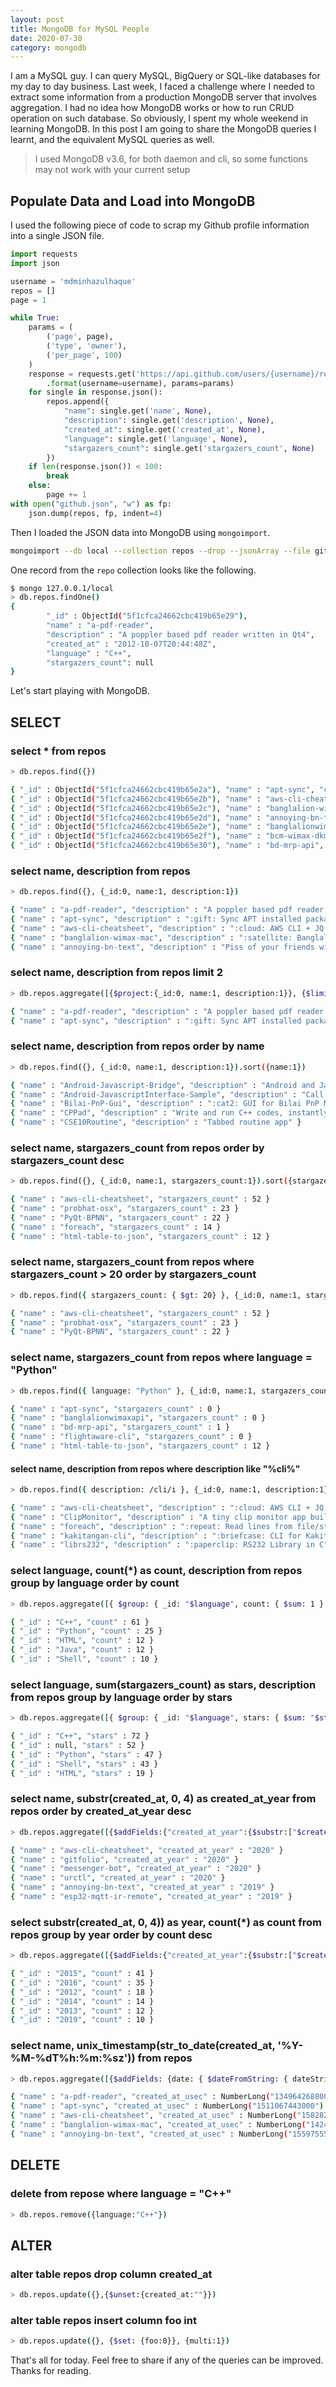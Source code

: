 ```yaml
---
layout: post
title: MongoDB for MySQL People
date: 2020-07-30
category: mongodb
---
```


I am a MySQL guy. I can query MySQL, BigQuery or SQL-like databases for my day to day business. Last week, I faced a challenge where I needed to extract some information from a production MongoDB server that involves aggregation. I had no idea how MongoDB works or how to run CRUD operation on such database. So obviously, I spent my whole weekend in learning MongoDB. In this post I am going to share the MongoDB queries I learnt, and the equivalent MySQL queries as well.

> I used MongoDB v3.6, for both daemon and cli, so some functions may not work with your current setup

## Populate Data and Load into MongoDB

I used the following piece of code to scrap my Github profile information into a single JSON file.

```python
import requests
import json

username = 'mdminhazulhaque'
repos = []
page = 1

while True:
    params = (
        ('page', page),
        ('type', 'owner'),
        ('per_page', 100)
    )
    response = requests.get('https://api.github.com/users/{username}/repos'\
        .format(username=username), params=params)
    for single in response.json():
        repos.append({
            "name": single.get('name', None),
            "description": single.get('description', None),
            "created_at": single.get('created_at', None),
            "language": single.get('language', None),
            "stargazers_count": single.get('stargazers_count', None)
        })
    if len(response.json()) < 100:
        break
    else:
        page += 1
with open("github.json", "w") as fp:
    json.dump(repos, fp, indent=4)
```

Then I loaded the JSON data into MongoDB using `mongoimport`.

```bash
mongoimport --db local --collection repos --drop --jsonArray --file github.json 
```

One record from the `repo` collection looks like the following.

```bash
$ mongo 127.0.0.1/local
> db.repos.findOne()
{
        "_id" : ObjectId("5f1cfca24662cbc419b65e29"),
        "name" : "a-pdf-reader",
        "description" : "A poppler based pdf reader written in Qt4",
        "created_at" : "2012-10-07T20:44:48Z",
        "language" : "C++",
        "stargazers_count": null
}
```

Let's start playing with MongoDB.

## SELECT

### select * from repos

```bash
> db.repos.find({})

{ "_id" : ObjectId("5f1cfca24662cbc419b65e2a"), "name" : "apt-sync", "created_at" : "2017-11-19T04:57:23Z", "language" : "Python", "stargazers_count" : 0 }
{ "_id" : ObjectId("5f1cfca24662cbc419b65e2b"), "name" : "aws-cli-cheatsheet", "created_at" : "2020-02-27T16:38:21Z", "language" : null, "stargazers_count" : 52 }
{ "_id" : ObjectId("5f1cfca24662cbc419b65e2c"), "name" : "banglalion-wimax-mac", "created_at" : "2015-02-25T19:15:48Z", "language" : "HTML", "stargazers_count" : 0 }
{ "_id" : ObjectId("5f1cfca24662cbc419b65e2d"), "name" : "annoying-bn-text", "created_at" : "2019-06-05T17:25:05Z", "language" : "HTML", "stargazers_count" : 1 }
{ "_id" : ObjectId("5f1cfca24662cbc419b65e2e"), "name" : "banglalionwimaxapi", "created_at" : "2018-10-16T13:03:53Z", "language" : "Python", "stargazers_count" : 0 }
{ "_id" : ObjectId("5f1cfca24662cbc419b65e2f"), "name" : "bcm-wimax-dkms", "created_at" : "2017-05-20T18:22:07Z", "language" : "C", "stargazers_count" : 0 }
{ "_id" : ObjectId("5f1cfca24662cbc419b65e30"), "name" : "bd-mrp-api", "created_at" : "2018-12-31T20:26:48Z", "language" : "Python", "stargazers_count" : 1 }
```

### select name, description from repos

```bash
> db.repos.find({}, {_id:0, name:1, description:1})

{ "name" : "a-pdf-reader", "description" : "A poppler based pdf reader written in Qt4" }
{ "name" : "apt-sync", "description" : ":gift: Sync APT installed package list across different machines" }
{ "name" : "aws-cli-cheatsheet", "description" : ":cloud: AWS CLI + JQ = Make life easier" }
{ "name" : "banglalion-wimax-mac", "description" : ":satellite: Banglalion WiMAX on Mac OS X" }
{ "name" : "annoying-bn-text", "description" : "Piss of your friends with awkwardly written Bengali text" }
```

### select name, description from repos limit 2

```bash
> db.repos.aggregate([{$project:{_id:0, name:1, description:1}}, {$limit:5}])

{ "name" : "a-pdf-reader", "description" : "A poppler based pdf reader written in Qt4" }
{ "name" : "apt-sync", "description" : ":gift: Sync APT installed package list across different machines" }
```

### select name, description from repos order by name

```bash
> db.repos.find({}, {_id:0, name:1, description:1}).sort({name:1})

{ "name" : "Android-Javascript-Bridge", "description" : "Android and Javascript two way communication" }
{ "name" : "Android-JavascriptInterface-Sample", "description" : "Call Java (Android) methods from Webview using Javascript" }
{ "name" : "Bilai-PnP-Gui", "description" : ":cat2: GUI for Bilai PnP Modems" }
{ "name" : "CPPad", "description" : "Write and run C++ codes, instantly!" }
{ "name" : "CSE10Routine", "description" : "Tabbed routine app" }
```

### select name, stargazers_count from repos order by stargazers_count desc

```bash
> db.repos.find({}, {_id:0, name:1, stargazers_count:1}).sort({stargazers_count:-1})

{ "name" : "aws-cli-cheatsheet", "stargazers_count" : 52 }
{ "name" : "probhat-osx", "stargazers_count" : 23 }
{ "name" : "PyQt-BPNN", "stargazers_count" : 22 }
{ "name" : "foreach", "stargazers_count" : 14 }
{ "name" : "html-table-to-json", "stargazers_count" : 12 }
```

### select name, stargazers_count from repos where stargazers_count > 20 order by stargazers_count

```bash
> db.repos.find({ stargazers_count: { $gt: 20} }, {_id:0, name:1, stargazers_count:1}).sort({stargazers_count:-1})

{ "name" : "aws-cli-cheatsheet", "stargazers_count" : 52 }
{ "name" : "probhat-osx", "stargazers_count" : 23 }
{ "name" : "PyQt-BPNN", "stargazers_count" : 22 }
```


### select name, stargazers_count from repos where language = "Python"

```bash
> db.repos.find({ language: "Python" }, {_id:0, name:1, stargazers_count:1})

{ "name" : "apt-sync", "stargazers_count" : 0 }
{ "name" : "banglalionwimaxapi", "stargazers_count" : 0 }
{ "name" : "bd-mrp-api", "stargazers_count" : 1 }
{ "name" : "flightaware-cli", "stargazers_count" : 0 }
{ "name" : "html-table-to-json", "stargazers_count" : 12 }
```

#### select name, description from repos where description like "%cli%"

```bash
> db.repos.find({ description: /cli/i }, {_id:0, name:1, description:1})

{ "name" : "aws-cli-cheatsheet", "description" : ":cloud: AWS CLI + JQ = Make life easier" }
{ "name" : "ClipMonitor", "description" : "A tiny clip monitor app built with Qt5" }
{ "name" : "foreach", "description" : ":repeat: Read lines from file/stdin and execute them as CLI argument" }
{ "name" : "kakitangan-cli", "description" : ":briefcase: CLI for Kakitangan app, the online HR Software for Malaysian businesses" }
{ "name" : "librs232", "description" : ":paperclip: RS232 Library in C" }
```

### select language, count(*) as count, description from repos group by language order by count

```bash
> db.repos.aggregate([{ $group: { _id: "$language", count: { $sum: 1 } } },{ $sort: { count: -1 } }])

{ "_id" : "C++", "count" : 61 }
{ "_id" : "Python", "count" : 25 }
{ "_id" : "HTML", "count" : 12 }
{ "_id" : "Java", "count" : 12 }
{ "_id" : "Shell", "count" : 10 }
```

### select language, sum(stargazers_count) as stars, description from repos group by language order by stars

```bash
> db.repos.aggregate([{ $group: { _id: "$language", stars: { $sum: "$stargazers_count" } } },{ $sort: { stars: -1 } }])

{ "_id" : "C++", "stars" : 72 }
{ "_id" : null, "stars" : 52 }
{ "_id" : "Python", "stars" : 47 }
{ "_id" : "Shell", "stars" : 43 }
{ "_id" : "HTML", "stars" : 19 }
```

### select name, substr(created_at, 0, 4) as created_at_year from repos order by created_at_year desc

```bash
> db.repos.aggregate([{$addFields:{"created_at_year":{$substr:["$created_at", 0, 4]}}}, {$project: {_id:0, name:1, created_at_year:1}}, {$sort: {created_at_year:-1}}])

{ "name" : "aws-cli-cheatsheet", "created_at_year" : "2020" }
{ "name" : "gitfolio", "created_at_year" : "2020" }
{ "name" : "messenger-bot", "created_at_year" : "2020" }
{ "name" : "urctl", "created_at_year" : "2020" }
{ "name" : "annoying-bn-text", "created_at_year" : "2019" }
{ "name" : "esp32-mqtt-ir-remote", "created_at_year" : "2019" }
```

### select substr(created_at, 0, 4)) as year, count(*) as count from repos group by year order by count desc

```bash
> db.repos.aggregate([{$addFields:{"created_at_year":{$substr:["$created_at", 0, 4]}}}, { $group: { _id: "$created_at_year", count: { $sum: 1 } } },{ $sort: { count: -1 } }])

{ "_id" : "2015", "count" : 41 }
{ "_id" : "2016", "count" : 35 }
{ "_id" : "2012", "count" : 18 }
{ "_id" : "2014", "count" : 14 }
{ "_id" : "2013", "count" : 12 }
{ "_id" : "2019", "count" : 10 }
```

### select name, unix_timestamp(str_to_date(created_at, '%Y-%M-%dT%h:%m:%sz')) from repos

```bash
> db.repos.aggregate([{$addFields: {date: { $dateFromString: { dateString: "$created_at" }}}}, {$project: {_id:0, created_at_usec: { $subtract: [ "$date", new Date("1970-01-01") ] }, name:1}}])

{ "name" : "a-pdf-reader", "created_at_usec" : NumberLong("1349642688000") }
{ "name" : "apt-sync", "created_at_usec" : NumberLong("1511067443000") }
{ "name" : "aws-cli-cheatsheet", "created_at_usec" : NumberLong("1582821501000") }
{ "name" : "banglalion-wimax-mac", "created_at_usec" : NumberLong("1424891748000") }
{ "name" : "annoying-bn-text", "created_at_usec" : NumberLong("1559755505000") }
```

## DELETE

### delete from repose where language = "C++"

```bash
> db.repos.remove({language:"C++"})
```

## ALTER

### alter table repos drop column created_at

```bash
> db.repos.update({},{$unset:{created_at:""}})
```

### alter table repos insert column foo int

```bash
> db.repos.update({}, {$set: {foo:0}}, {multi:1})
```

That's all for today. Feel free to share if any of the queries can be improved. Thanks for reading.

